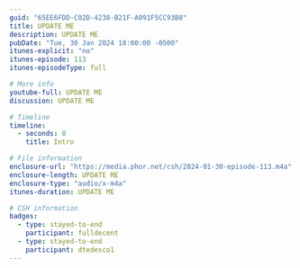 ```yaml
---
guid: "65EE6FDD-C02D-4238-B21F-A091F5CC93B8"
title: UPDATE ME
description: UPDATE ME 
pubDate: "Tue, 30 Jan 2024 18:00:00 -0500"
itunes-explicit: "no"
itunes-episode: 113
itunes-episodeType: full

# More info
youtube-full: UPDATE ME
discussion: UPDATE ME

# Timeline
timeline:
  - seconds: 0
    title: Intro

# File information
enclosure-url: "https://media.phor.net/csh/2024-01-30-episode-113.m4a"
enclosure-length: UPDATE ME
enclosure-type: "audio/x-m4a"
itunes-duration: UPDATE ME

# CSH information
badges:
  - type: stayed-to-end
    participant: fulldecent
  - type: stayed-to-end
    participant: dtedesco1
---
```

